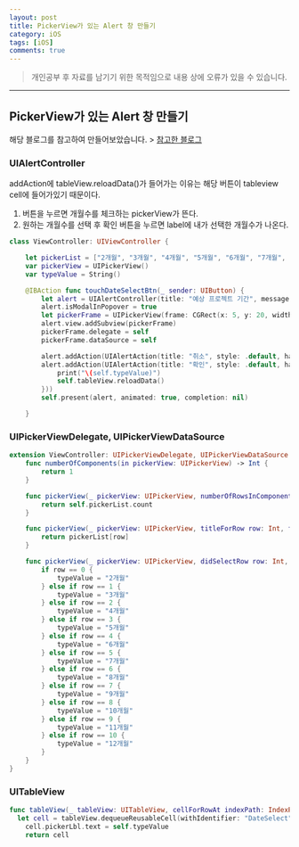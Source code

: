 ```yaml
---
layout: post
title: PickerView가 있는 Alert 창 만들기
category: iOS
tags: [iOS]
comments: true
---
```


> 개인공부 후 자료를 남기기 위한 목적임으로 내용 상에 오류가 있을 수 있습니다.    

<hr>

## PickerView가 있는 Alert 창 만들기

해당 블로그를 참고하여 만들어보았습니다. > [참고한 블로그](https://medium.com/@zhiyao92/ios-tutorials-pickerview-on-uialertcontroller-338cb94e30e9)


### UIAlertController

addAction에 tableView.reloadData()가 들어가는 이유는 해당 버튼이 tableview cell에 들어가있기 때문이다. <br>

1. 버튼을 누르면 개월수를 체크하는 pickerView가 뜬다.
2. 원하는 개월수를 선택 후 확인 버튼을 누르면 label에 내가 선택한 개월수가 나온다.

```swift
class ViewController: UIViewController {

    let pickerList = ["2개월", "3개월", "4개월", "5개월", "6개월", "7개월", "8개월", "9개월", "10개월", "11개월", "12개월"]
    var pickerView = UIPickerView()
    var typeValue = String()

    @IBAction func touchDateSelectBtn(_ sender: UIButton) {
        let alert = UIAlertController(title: "예상 프로젝트 기간", message: "\n\n\n\n\n\n", preferredStyle: .alert)
        alert.isModalInPopover = true
        let pickerFrame = UIPickerView(frame: CGRect(x: 5, y: 20, width: 250, height: 140))
        alert.view.addSubview(pickerFrame)
        pickerFrame.delegate = self
        pickerFrame.dataSource = self

        alert.addAction(UIAlertAction(title: "취소", style: .default, handler: nil))
        alert.addAction(UIAlertAction(title: "확인", style: .default, handler: { (UIAlertAction) in
            print("\(self.typeValue)")
            self.tableView.reloadData()
        }))
        self.present(alert, animated: true, completion: nil)

    }
```

### UIPickerViewDelegate, UIPickerViewDataSource


```swift
extension ViewController: UIPickerViewDelegate, UIPickerViewDataSource {
    func numberOfComponents(in pickerView: UIPickerView) -> Int {
        return 1
    }

    func pickerView(_ pickerView: UIPickerView, numberOfRowsInComponent component: Int) -> Int {
        return self.pickerList.count
    }

    func pickerView(_ pickerView: UIPickerView, titleForRow row: Int, forComponent component: Int) -> String? {
        return pickerList[row]
    }

    func pickerView(_ pickerView: UIPickerView, didSelectRow row: Int, inComponent component: Int) {
        if row == 0 {
            typeValue = "2개월"
        } else if row == 1 {
            typeValue = "3개월"
        } else if row == 2 {
            typeValue = "4개월"
        } else if row == 3 {
            typeValue = "5개월"
        } else if row == 4 {
            typeValue = "6개월"
        } else if row == 5 {
            typeValue = "7개월"
        } else if row == 6 {
            typeValue = "8개월"
        } else if row == 7 {
            typeValue = "9개월"
        } else if row == 8 {
            typeValue = "10개월"
        } else if row == 9 {
            typeValue = "11개월"
        } else if row == 10 {
            typeValue = "12개월"
        }
    }
}
```

### UITableView

```swift
func tableView(_ tableView: UITableView, cellForRowAt indexPath: IndexPath) -> UITableViewCell {
  let cell = tableView.dequeueReusableCell(withIdentifier: "DateSelect") as! DateSelectTableViewCell
    cell.pickerLbl.text = self.typeValue
    return cell
```
